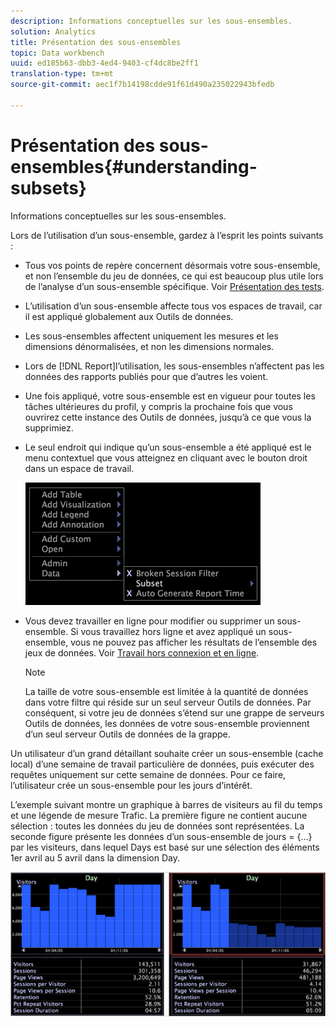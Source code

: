 ```yaml
---
description: Informations conceptuelles sur les sous-ensembles.
solution: Analytics
title: Présentation des sous-ensembles
topic: Data workbench
uuid: ed185b63-dbb3-4ed4-9403-cf4dc8be2ff1
translation-type: tm+mt
source-git-commit: aec1f7b14198cdde91f61d490a235022943bfedb

---
```



# Présentation des sous-ensembles{#understanding-subsets}

Informations conceptuelles sur les sous-ensembles.

Lors de l’utilisation d’un sous-ensemble, gardez à l’esprit les points suivants :

* Tous vos points de repère concernent désormais votre sous-ensemble, et non l’ensemble du jeu de données, ce qui est beaucoup plus utile lors de l’analyse d’un sous-ensemble spécifique. Voir [Présentation des tests](../../../../home/c-get-started/c-vis/c-ustd-benchmks.md#concept-c7b0f4102e92458096f8c4765cbe2914).
* L’utilisation d’un sous-ensemble affecte tous vos espaces de travail, car il est appliqué globalement aux Outils de données.
* Les sous-ensembles affectent uniquement les mesures et les dimensions dénormalisées, et non les dimensions normales.
* Lors de [!DNL Report]l’utilisation, les sous-ensembles n’affectent pas les données des rapports publiés pour que d’autres les voient.
* Une fois appliqué, votre sous-ensemble est en vigueur pour toutes les tâches ultérieures du profil, y compris la prochaine fois que vous ouvrirez cette instance des Outils de données, jusqu’à ce que vous la supprimiez.
* Le seul endroit qui indique qu’un sous-ensemble a été appliqué est le menu contextuel que vous atteignez en cliquant avec le bouton droit dans un espace de travail.

   ![](assets/mnu_Subset.png)

* Vous devez travailler en ligne pour modifier ou supprimer un sous-ensemble. Si vous travaillez hors ligne et avez appliqué un sous-ensemble, vous ne pouvez pas afficher les résultats de l’ensemble des jeux de données. Voir [Travail hors connexion et en ligne](../../../../home/c-get-started/c-off-on.md#concept-cef8758ede044b18b3558376c5eb9f54).

   >[!NOTE]
   >
   >La taille de votre sous-ensemble est limitée à la quantité de données dans votre filtre qui réside sur un seul serveur Outils de données. Par conséquent, si votre jeu de données s’étend sur une grappe de serveurs Outils de données, les données de votre sous-ensemble proviennent d’un seul serveur Outils de données de la grappe.

Un utilisateur d’un grand détaillant souhaite créer un sous-ensemble (cache local) d’une semaine de travail particulière de données, puis exécuter des requêtes uniquement sur cette semaine de données. Pour ce faire, l’utilisateur crée un sous-ensemble pour les jours d’intérêt.

L’exemple suivant montre un graphique à barres de visiteurs au fil du temps et une légende de mesure Trafic. La première figure ne contient aucune sélection : toutes les données du jeu de données sont représentées. La seconde figure présente les données d’un sous-ensemble de jours = {...} par les visiteurs, dans lequel Days est basé sur une sélection des éléments 1er avril au 5 avril dans la dimension Day.

![](assets/client-sub1.png)

